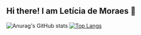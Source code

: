 ## Hi there! I am Letícia de Moraes 👋

<!--

- 🔭 I’m currently working on ...
- 🌱 I’m currently learning ...
- 👯 I’m looking to collaborate on ...
- 🤔 I’m looking for help with ...
- 💬 Ask me about ...
- 📫 How to reach me: ...
- 😄 Pronouns: ...
- ⚡ Fun fact: ...
-->
![Anurag's GitHub stats](https://github-readme-stats.vercel.app/api?username=leticiamoraess&show_icons=true&theme=tokyonight&locale=pt-br)
[![Top Langs](https://github-readme-stats.vercel.app/api/top-langs/?username=leticiamoraess&show_icons=true&theme=tokyonight&locale=pt-br&layout=compact)](https://github.com/leticiamoraess/github-readme-stats)

